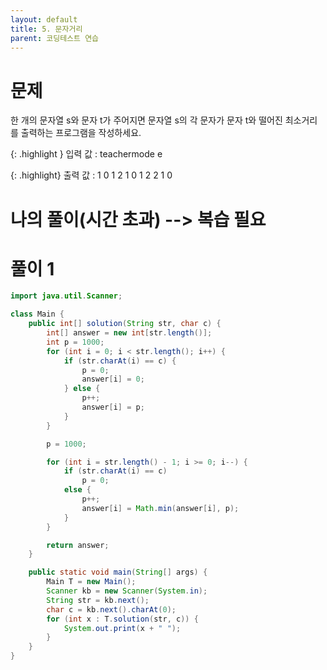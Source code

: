 ```yaml
---
layout: default
title: 5. 문자거리
parent: 코딩테스트 연습
---
```

# 문제
한 개의 문자열 s와 문자 t가 주어지면 문자열 s의 각 문자가 문자 t와 떨어진 최소거리를 출력하는 프로그램을 작성하세요.

{: .highlight }
입력 값 : teachermode e

{: .highlight}
출력 값 : 1 0 1 2 1 0 1 2 2 1 0


# 나의 풀이(시간 초과) --> 복습 필요


# 풀이 1
```java
import java.util.Scanner;

class Main {
    public int[] solution(String str, char c) {
        int[] answer = new int[str.length()];
        int p = 1000;
        for (int i = 0; i < str.length(); i++) {
            if (str.charAt(i) == c) {
                p = 0;
                answer[i] = 0;
            } else {
                p++;
                answer[i] = p;
            }
        }

        p = 1000;

        for (int i = str.length() - 1; i >= 0; i--) {
            if (str.charAt(i) == c)
                p = 0;
            else {
                p++;
                answer[i] = Math.min(answer[i], p);
            }
        }

        return answer;
    }

    public static void main(String[] args) {
        Main T = new Main();
        Scanner kb = new Scanner(System.in);
        String str = kb.next();
        char c = kb.next().charAt(0);
        for (int x : T.solution(str, c)) {
            System.out.print(x + " ");
        }
    }
}
```